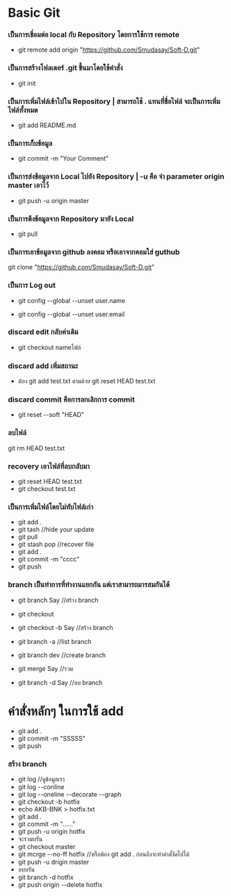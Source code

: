 # Basic Git
### เป็นการเชื่อมต่อ local กับ Repository โดยการใช้การ remote
* git remote add origin "https://github.com/Smudasay/Soft-D.git"
### เป็นการสร้างโฟลเดอร์ .git  ขึ้นมาโดยใช้คําสั่ง
* git init
### เป็นการเพิ่มไฟล์เข้าไปใน Repository | สามารถใช้ . แทนที่ชื่อไฟล์ จะเป็นการเพิ่มไฟล์ทั้งหมด
* git add README.md
### เป็นการเก็บข้อมูล
* git commit -m "Your Comment"
### เป็นการส่งข้อมูลจาก Local ไปยัง Repository | -u คือ จำ parameter origin master เอาไว้
* git push -u origin master
### เป็นการดึงข้อมูลจาก Repository มายัง Local
* git pull
### เป็นการเอาข้อมูลจาก github ลงคอม หรือเอาจากคอมใส่ guthub
git clone "https://github.com/Smudasay/Soft-D.git"
### เป็นการ Log out 
* git config --global --unset user.name

* git config --global --unset user.email
### discard edit กลับค่าเดิม
* git checkout nameไฟล์
### discard add เพิ่มสถานะ
* ต้อง git add test.txt ตามด้วย git reset HEAD test.txt
### discard commit คือการลกเลิกการ commit
* git reset --soft "HEAD"
### ลบไฟล์
git rm HEAD test.txt
### recovery เอาไฟล์ที่ลบกลับมา
* git reset HEAD test.txt
* git checkout test.txt
### เป็นการเพิ่มไฟล์โดยไม่ทับไฟล์เก่า
* git add .
* git tash //hide your update 
* git pull
* git stash pop //recover file
* git add .
* git commit -m "cccc"
* git push
### branch เป็นทำการที่ทำงานแยกกัน แต่เราสามารถมารสมกันได้
* git branch Say //สร้าง branch
* git checkout
* git checkout -b Say //สร้าง branch
* git branch -a //list branch

* git branch dev //create branch

* git merge Say //รวม
* git branch -d Say //ลบ branch
# คำสั่งหลักๆ ในการใช้ add
* git add .
* git commit -m "SSSSS"
* git push
### สร้าง branch
* git log //ดูข้อมูลเรา
* git log --conline
* git log --oneline --decorate --graph
* git checkout -b hotfix
* echo AKB-BNK > hotfix.txt
* git add .
* git commit -m "......"
* git push -u origin hotfix
* จะรวมบรัน
* git checkout master
* git mcrge --no-ff hotfix //หรือต้อง git add . ก่อนถึงจะทำคำสั่งัดไปได้
* git push  -u drigin master
* ลบบรัน
* git branch -d hotfix 
* git push origin --delete hotfix 

